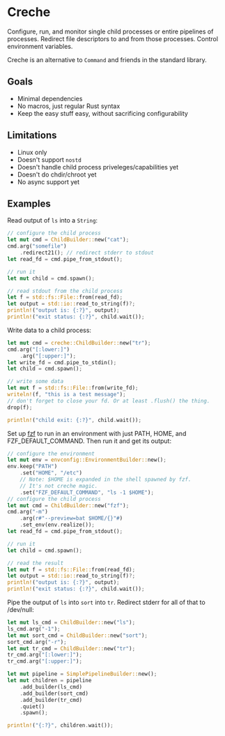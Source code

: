 # Creche

Configure, run, and monitor single child processes or entire pipelines
of processes. Redirect file descriptors to and from those processes.
Control environment variables.

Creche is an alternative to `Command` and friends in the standard library.

## Goals

- Minimal dependencies
- No macros, just regular Rust syntax
- Keep the easy stuff easy, without sacrificing configurability

## Limitations

- Linux only
- Doesn't support `nostd`
- Doesn't handle child process priveleges/capabilities yet
- Doesn't do chdir/chroot yet
- No async support yet

## Examples

Read output of `ls` into a `String`:

```rust
// configure the child process
let mut cmd = ChildBuilder::new("cat");
cmd.arg("somefile")
    .redirect21(); // redirect stderr to stdout
let read_fd = cmd.pipe_from_stdout();

// run it
let mut child = cmd.spawn();

// read stdout from the child process
let f = std::fs::File::from(read_fd);
let output = std::io::read_to_string(f)?;
println!("output is: {:?}", output);
println!("exit status: {:?}", child.wait());
```

Write data to a child process:

```rust
let mut cmd = creche::ChildBuilder::new("tr");
cmd.arg("[:lower:]")
    .arg("[:upper:]");
let write_fd = cmd.pipe_to_stdin();
let child = cmd.spawn();

// write some data
let mut f = std::fs::File::from(write_fd);
writeln!(f, "this is a test message");
// don't forget to close your fd. Or at least .flush() the thing.
drop(f);

println!("child exit: {:?}", child.wait());
```

Set up [fzf](https://github.com/junegunn/fzf) to run in an environment
with just PATH, HOME, and FZF_DEFAULT_COMMAND. Then run it and get its
output:

```rust
// configure the environment
let mut env = envconfig::EnvironmentBuilder::new();
env.keep("PATH")
    .set("HOME", "/etc")
    // Note: $HOME is expanded in the shell spawned by fzf.
    // It's not creche magic.
    .set("FZF_DEFAULT_COMMAND", "ls -1 $HOME");
// configure the child process
let mut cmd = ChildBuilder::new("fzf");
cmd.arg("-m")
    .arg(r#"--preview=bat $HOME/{}"#)
    .set_env(env.realize());
let read_fd = cmd.pipe_from_stdout();

// run it
let child = cmd.spawn();

// read the result
let mut f = std::fs::File::from(read_fd);
let output = std::io::read_to_string(f)?;
println!("output is: {:?}", output);
println!("exit status: {:?}", child.wait());
```

Pipe the output of `ls` into `sort` into `tr`. Redirect stderr for all of that to /dev/null:

```rust
let mut ls_cmd = ChildBuilder::new("ls");
ls_cmd.arg("-1");
let mut sort_cmd = ChildBuilder::new("sort");
sort_cmd.arg("-r");
let mut tr_cmd = ChildBuilder::new("tr");
tr_cmd.arg("[:lower:]");
tr_cmd.arg("[:upper:]");

let mut pipeline = SimplePipelineBuilder::new();
let mut children = pipeline
    .add_builder(ls_cmd)
    .add_builder(sort_cmd)
    .add_builder(tr_cmd)
    .quiet()
    .spawn();

println!("{:?}", children.wait());
```
